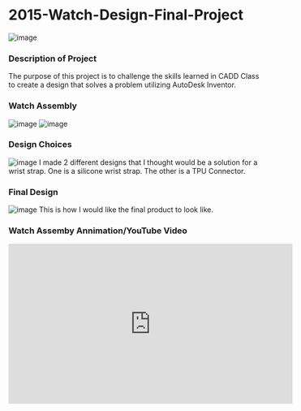 # 2015-Watch-Design-Final-Project
![image](https://github.com/pteotexz/2015-Watch-Design-Final-Project/assets/39016104/ccb01500-a891-446e-b152-b6993c24431c)
### Description of Project 
The purpose of this project is to challenge the skills learned in CADD Class to create a design that solves a problem utilizing AutoDesk Inventor.
### Watch Assembly
![image](https://github.com/pteotexz/2015-Watch-Design-Final-Project/assets/39016104/cf2c8659-bd3e-4496-8d30-40afdf619c0f)
![image](https://github.com/pteotexz/2015-Watch-Design-Final-Project/assets/39016104/0afab30a-c837-438f-8ebc-d4872b84b490)
### Design Choices
![image](https://github.com/pteotexz/2015-Watch-Design-Final-Project/assets/39016104/09bbe32e-16a8-45c2-b2cd-8f0f009b9747)
I made 2 different designs that I thought would be a solution for a wrist strap. One is a silicone wrist strap. The other is a TPU Connector.
### Final Design
![image](https://github.com/pteotexz/2015-Watch-Design-Final-Project/assets/39016104/29cc0149-c98b-45d9-bb13-0af9536c1a2a)
This is how I would like the final product to look like. 
### Watch Assemby Annimation/YouTube Video
<iframe width="560" height="315" src="https://www.youtube.com/embed/Ij4VuGYizu4" title="YouTube video player" frameborder="0" allow="accelerometer; autoplay; clipboard-write; encrypted-media; gyroscope; picture-in-picture; web-share" allowfullscreen></iframe>
